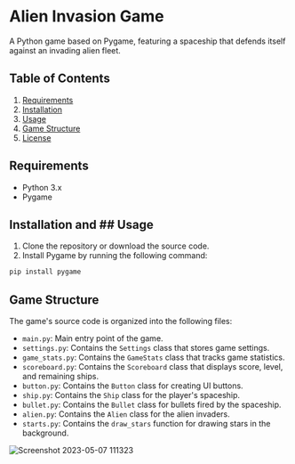 # Alien Invasion Game

A Python game based on Pygame, featuring a spaceship that defends itself against an invading alien fleet.

## Table of Contents

1. [Requirements](#requirements)
2. [Installation](#installation)
3. [Usage](#usage)
4. [Game Structure](#game-structure)
5. [License](#license)

## Requirements

- Python 3.x
- Pygame

## Installation and ## Usage

1. Clone the repository or download the source code.
2. Install Pygame by running the following command:

```bash
pip install pygame 
```
## Game Structure

The game's source code is organized into the following files:

- `main.py`: Main entry point of the game.
- `settings.py`: Contains the `Settings` class that stores game settings.
- `game_stats.py`: Contains the `GameStats` class that tracks game statistics.
- `scoreboard.py`: Contains the `Scoreboard` class that displays score, level, and remaining ships.
- `button.py`: Contains the `Button` class for creating UI buttons.
- `ship.py`: Contains the `Ship` class for the player's spaceship.
- `bullet.py`: Contains the `Bullet` class for bullets fired by the spaceship.
- `alien.py`: Contains the `Alien` class for the alien invaders.
- `starts.py`: Contains the `draw_stars` function for drawing stars in the background.


![Screenshot 2023-05-07 111323](https://user-images.githubusercontent.com/103477351/236686185-039e8a3d-155e-4ba3-80bd-b17b2faa7011.png)
